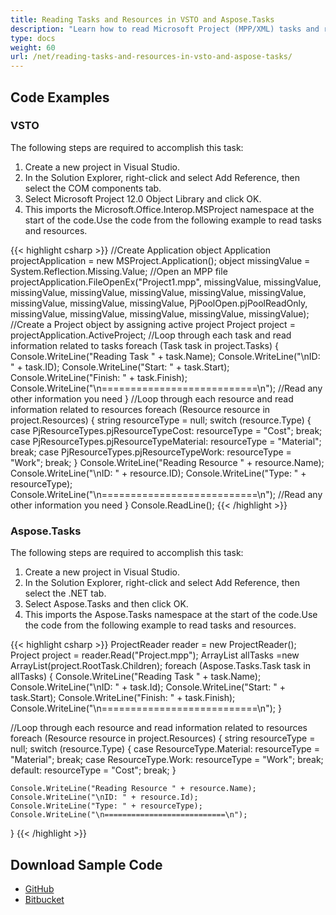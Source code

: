 ```yaml
---
title: Reading Tasks and Resources in VSTO and Aspose.Tasks
description: "Learn how to read Microsoft Project (MPP/XML) tasks and resources using Aspose.Tasks for .NET. in comparison with VSTO."
type: docs
weight: 60
url: /net/reading-tasks-and-resources-in-vsto-and-aspose-tasks/
---
```


## **Code Examples**
### **VSTO**
The following steps are required to accomplish this task:

1. Create a new project in Visual Studio.
2. In the Solution Explorer, right-click and select Add Reference, then select the COM components tab.
3. Select Microsoft Project 12.0 Object Library and click OK.
4. This imports the Microsoft.Office.Interop.MSProject namespace at the start of the code.Use the code from the following example to read tasks and resources.

{{< highlight csharp >}}
//Create Application object
Application projectApplication = new MSProject.Application();
object missingValue = System.Reflection.Missing.Value;
//Open an MPP file
projectApplication.FileOpenEx("Project1.mpp",
	missingValue, missingValue, missingValue, missingValue,
	missingValue, missingValue, missingValue, missingValue,
	missingValue, missingValue, PjPoolOpen.pjPoolReadOnly,
	missingValue, missingValue, missingValue, missingValue,
	missingValue);
//Create a Project object by assigning active project
Project project = projectApplication.ActiveProject;
//Loop through each task and read information related to tasks
foreach (Task task in project.Tasks)
{
	Console.WriteLine("Reading Task " + task.Name);
	Console.WriteLine("\nID: " + task.ID);
	Console.WriteLine("Start: " + task.Start);
	Console.WriteLine("Finish: " + task.Finish);
	Console.WriteLine("\n===========================\n");
	//Read any other information you need
}
//Loop through each resource and read information related to resources
foreach (Resource resource in project.Resources)
{
	string resourceType = null;
	switch (resource.Type)
	{
		case PjResourceTypes.pjResourceTypeCost:
			resourceType = "Cost";
			break;
		case PjResourceTypes.pjResourceTypeMaterial:
			resourceType = "Material";
			break;
		case PjResourceTypes.pjResourceTypeWork:
			resourceType = "Work";
			break;
	}
	Console.WriteLine("Reading Resource " + resource.Name);
	Console.WriteLine("\nID: " + resource.ID);
	Console.WriteLine("Type: " + resourceType);
	Console.WriteLine("\n===========================\n");
	//Read any other information you need
}
Console.ReadLine();
{{< /highlight >}}

### **Aspose.Tasks**
The following steps are required to accomplish this task:

1. Create a new project in Visual Studio.
2. In the Solution Explorer, right-click and select Add Reference, then select the .NET tab.
3. Select Aspose.Tasks and then click OK.
4. This imports the Aspose.Tasks namespace at the start of the code.Use the code from the following example to read tasks and resources.

{{< highlight csharp >}}
ProjectReader reader = new ProjectReader();
Project project = reader.Read("Project.mpp");
ArrayList allTasks =new ArrayList(project.RootTask.Children);
foreach (Aspose.Tasks.Task task in allTasks)
{
	Console.WriteLine("Reading Task " + task.Name);
	Console.WriteLine("\nID: " + task.Id);
	Console.WriteLine("Start: " + task.Start);
	Console.WriteLine("Finish: " + task.Finish);
	Console.WriteLine("\n===========================\n");
}

//Loop through each resource and read information related to resources
foreach (Resource resource in project.Resources)
{
	string resourceType = null;
	switch (resource.Type)
	{
		case ResourceType.Material:
			resourceType = "Material";
			break;
		case ResourceType.Work:
			resourceType = "Work";
			break;
		default:
			resourceType = "Cost";
			break;
	}

	Console.WriteLine("Reading Resource " + resource.Name);
	Console.WriteLine("\nID: " + resource.Id);
	Console.WriteLine("Type: " + resourceType);
	Console.WriteLine("\n===========================\n");
}
{{< /highlight >}}

## **Download Sample Code**
- [GitHub](https://github.com/aspose-tasks/Aspose.Tasks-for-.NET/releases/download/AsposeTaskNETVsVSTOProjectv1.1/Reading.Tasks.and.Resources.Aspose.Tasks.zip)
- [Bitbucket](https://bitbucket.org/asposemarketplace/aspose-for-vsto/downloads/Reading%20Tasks%20and%20Resources%20(Aspose.Tasks).zip)
